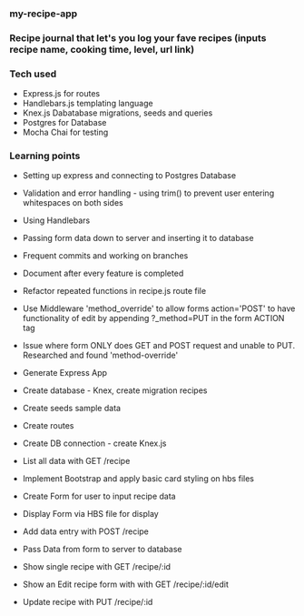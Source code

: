 ### my-recipe-app
### Recipe journal that let's you log your fave recipes (inputs recipe name, cooking time, level, url link)


### Tech used 
* Express.js for routes
* Handlebars.js templating language
* Knex.js Dabatabase migrations, seeds and queries
* Postgres for Database 
* Mocha Chai for testing

### Learning points
* Setting up express and connecting to Postgres Database
* Validation and error handling - using trim() to prevent user entering whitespaces on both sides
* Using Handlebars 
* Passing form data down to server and inserting it to database
* Frequent commits and working on branches
* Document after every feature is completed
* Refactor repeated functions in recipe.js route file
* Use Middleware 'method_override' to allow forms action='POST' to have functionality of edit by appending ?_method=PUT in the form ACTION tag

* Issue where form ONLY does GET and POST request and unable to PUT. Researched and found 'method-override'



* Generate Express App
* Create database - Knex, create migration recipes
* Create seeds sample data
* Create routes
* Create DB connection - create Knex.js
* List all data with GET /recipe
* Implement Bootstrap and apply basic card styling on hbs files
* Create Form for user to input recipe data
* Display Form via HBS file for display
* Add data entry with POST /recipe 
* Pass Data from form to server to database 
* Show single recipe with GET /recipe/:id 
* Show an Edit recipe form with with GET /recipe/:id/edit
* Update recipe with PUT /recipe/:id


